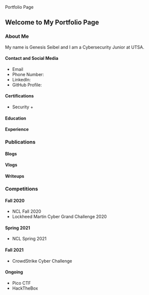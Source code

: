 Portfolio Page
## Welcome to My Portfolio Page

### About Me
 My name is Genesis Seibel and I am a Cybersecurity Junior at UTSA. 
#### Contact and Social Media
 - Email
 - Phone Number:
 - LinkedIn:
 - GitHub Profile:


#### Certifications
 - Security +


#### Education

#### Experience
 
### Publications
#### Blogs
#### Vlogs
#### Writeups
 
### Competitions
#### Fall 2020
 - NCL Fall 2020
 - Lockheed Martin Cyber Grand Challenge 2020
#### Spring 2021
 - NCL Spring 2021
#### Fall 2021
 - CrowdStrike Cyber Challenge
#### Ongoing
 - Pico CTF
 - HackTheBox
 
